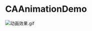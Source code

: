 # CAAnimationDemo
![动画效果.gif](http://upload-images.jianshu.io/upload_images/4009159-5e0e527a36855b2b.gif?imageMogr2/auto-orient/strip)
